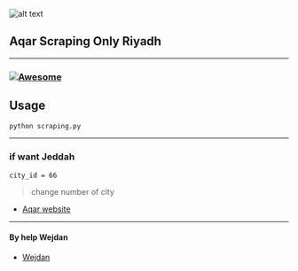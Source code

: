 
![alt text](https://aqd.com.sa/wp-content/uploads/2020/10/aqar-logo-300x300.png)

## Aqar Scraping Only Riyadh
---

###  [![Awesome](https://cdn.jsdelivr.net/gh/sindresorhus/awesome@d7305f38d29fed78fa85652e3a63e154dd8e8829/media/badge.svg)](https://github.com/sindresorhus/awesome#readme)

## Usage

```bash
python scraping.py
```

---
### if want Jeddah 
```
city_id = 66
```
> change number of city 
- [Aqar website](https://sa.aqar.fm)
---
#### By help Wejdan
- [Wejdan](https://t.me/doublyou)
